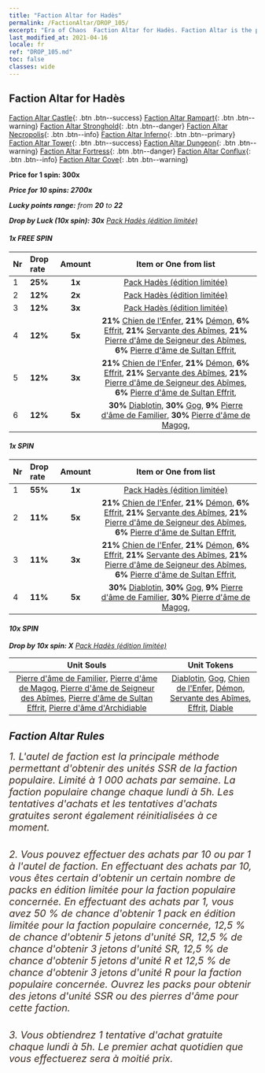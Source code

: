 ```yaml
---
title: "Faction Altar for Hadès"
permalink: /FactionAltar/DROP_105/
excerpt: "Era of Chaos  Faction Altar for Hadès. Faction Altar is the primary method for obtaining SSR units from the popular faction. Limited to 1,000 purchases each week. The popular faction changes at 05:00 every Monday. Purchase attempts and free purchase attempts will also reset then."
last_modified_at: 2021-04-16
locale: fr
ref: "DROP_105.md"
toc: false
classes: wide
---
```


##  Faction Altar for **Hadès**

  [Faction Altar Castle](/fr/FactionAltar/DROP_101/){: .btn .btn--success} [Faction Altar Rampart](/fr/FactionAltar/DROP_102/){: .btn .btn--warning} [Faction Altar Stronghold](/fr/FactionAltar/DROP_103/){: .btn .btn--danger} [Faction Altar Necropolis](/fr/FactionAltar/DROP_104/){: .btn .btn--info} [Faction Altar Inferno](/fr/FactionAltar/DROP_105/){: .btn .btn--primary} [Faction Altar Tower](/fr/FactionAltar/DROP_106/){: .btn .btn--success} [Faction Altar Dungeon](/fr/FactionAltar/DROP_107/){: .btn .btn--warning} [Faction Altar Fortress](/fr/FactionAltar/DROP_108/){: .btn .btn--danger} [Faction Altar Conflux](/fr/FactionAltar/DROP_109/){: .btn .btn--info} [Faction Altar Cove](/fr/FactionAltar/DROP_112/){: .btn .btn--warning} 

  **Price for 1 spin: 300x** <i class="fas fa-gem"/>

  **Price for 10 spins: 2700x** <i class="fas fa-gem"/>

  **Lucky points range:** from **20** to **22**

  **Drop by Luck (10x spin): 30x** [Pack Hadès (édition limitée)](/fr/Items/con_2104/)

####  1x FREE SPIN 

  |    Nr    |  Drop rate  |  Amount   |   Item or One from list  |
  |:---------|:------------|:---------:|:------------------------:|
  | 1 | **25%** | **1x** | [Pack Hadès (édition limitée)](/fr/Items/con_2104/) |
  | 2 | **12%** | **2x** | [Pack Hadès (édition limitée)](/fr/Items/con_2104/) |
  | 3 | **12%** | **3x** | [Pack Hadès (édition limitée)](/fr/Items/con_2104/) |
  | 4 | **12%** | **5x** |  **21%** [Chien de l'Enfer](/fr/Items/unt_228/),  **21%** [Démon](/fr/Items/unt_229/),  **6%** [Effrit](/fr/Items/unt_231/),  **21%** [Servante des Abîmes](/fr/Items/unt_230/),  **21%** [Pierre d'âme de Seigneur des Abîmes](/fr/Items/unt_316/),  **6%** [Pierre d'âme de Sultan Effrit](/fr/Items/unt_317/),  |
  | 5 | **12%** | **3x** |  **21%** [Chien de l'Enfer](/fr/Items/unt_228/),  **21%** [Démon](/fr/Items/unt_229/),  **6%** [Effrit](/fr/Items/unt_231/),  **21%** [Servante des Abîmes](/fr/Items/unt_230/),  **21%** [Pierre d'âme de Seigneur des Abîmes](/fr/Items/unt_316/),  **6%** [Pierre d'âme de Sultan Effrit](/fr/Items/unt_317/),  |
  | 6 | **12%** | **5x** |  **30%** [Diablotin](/fr/Items/unt_226/),  **30%** [Gog](/fr/Items/unt_227/),  **9%** [Pierre d'âme de Familier](/fr/Items/unt_313/),  **30%** [Pierre d'âme de Magog](/fr/Items/unt_314/),  |


####  1x SPIN 

  |    Nr    |  Drop rate  |  Amount   |   Item or One from list  |
  |:---------|:------------|:---------:|:------------------------:|
  | 1 | **55%** | **1x** | [Pack Hadès (édition limitée)](/fr/Items/con_2104/) |
  | 2 | **11%** | **5x** |  **21%** [Chien de l'Enfer](/fr/Items/unt_228/),  **21%** [Démon](/fr/Items/unt_229/),  **6%** [Effrit](/fr/Items/unt_231/),  **21%** [Servante des Abîmes](/fr/Items/unt_230/),  **21%** [Pierre d'âme de Seigneur des Abîmes](/fr/Items/unt_316/),  **6%** [Pierre d'âme de Sultan Effrit](/fr/Items/unt_317/),  |
  | 3 | **11%** | **3x** |  **21%** [Chien de l'Enfer](/fr/Items/unt_228/),  **21%** [Démon](/fr/Items/unt_229/),  **6%** [Effrit](/fr/Items/unt_231/),  **21%** [Servante des Abîmes](/fr/Items/unt_230/),  **21%** [Pierre d'âme de Seigneur des Abîmes](/fr/Items/unt_316/),  **6%** [Pierre d'âme de Sultan Effrit](/fr/Items/unt_317/),  |
  | 4 | **11%** | **5x** |  **30%** [Diablotin](/fr/Items/unt_226/),  **30%** [Gog](/fr/Items/unt_227/),  **9%** [Pierre d'âme de Familier](/fr/Items/unt_313/),  **30%** [Pierre d'âme de Magog](/fr/Items/unt_314/),  |


####  10x SPIN 

  **Drop by 10x spin: X** [Pack Hadès (édition limitée)](/fr/Items/con_2104/)

  |    Unit Souls    |  Unit Tokens  |
  |:----------------:|:-------------:|
  | [Pierre d'âme de Familier](/fr/Items/unt_313/), [Pierre d'âme de Magog](/fr/Items/unt_314/), [Pierre d'âme de Seigneur des Abîmes](/fr/Items/unt_316/), [Pierre d'âme de Sultan Effrit](/fr/Items/unt_317/), [Pierre d'âme d'Archidiable](/fr/Items/unt_318/) | [Diablotin](/fr/Items/unt_226/), [Gog](/fr/Items/unt_227/), [Chien de l'Enfer](/fr/Items/unt_228/), [Démon](/fr/Items/unt_229/), [Servante des Abîmes](/fr/Items/unt_230/), [Effrit](/fr/Items/unt_231/), [Diable](/fr/Items/unt_232/) |



## Faction Altar Rules

  <span style="color: #3c2a1e;font-size:20px">1. L'autel de faction est la principale méthode permettant d'obtenir des unités SSR de la faction populaire. Limité à 1 000 achats par semaine. La faction populaire change chaque lundi à 5h. Les tentatives d'achats et les tentatives d'achats gratuites seront également réinitialisées à ce moment. </span><br/>

<br/>  <span style="color: #3c2a1e;font-size:20px">2. Vous pouvez effectuer des achats par 10 ou par 1 à l'autel de faction. En effectuant des achats par 10, vous êtes certain d'obtenir un certain nombre de packs en édition limitée pour la faction populaire concernée. En effectuant des achats par 1, vous avez 50 % de chance d'obtenir 1 pack en édition limitée pour la faction populaire concernée, 12,5 % de chance d'obtenir 5 jetons d'unité SR, 12,5 % de chance d'obtenir 3 jetons d'unité SR, 12,5 % de chance d'obtenir 5 jetons d'unité R et 12,5 % de chance d'obtenir 3 jetons d'unité R pour la faction populaire concernée. Ouvrez les packs pour obtenir des jetons d'unité SSR ou des pierres d'âme pour cette faction.</span><br/>

<br/>  <span style="color: #3c2a1e;font-size:20px">3. Vous obtiendrez 1 tentative d'achat gratuite chaque lundi à 5h. Le premier achat quotidien que vous effectuerez sera à moitié prix.</span><br/>

<br/>